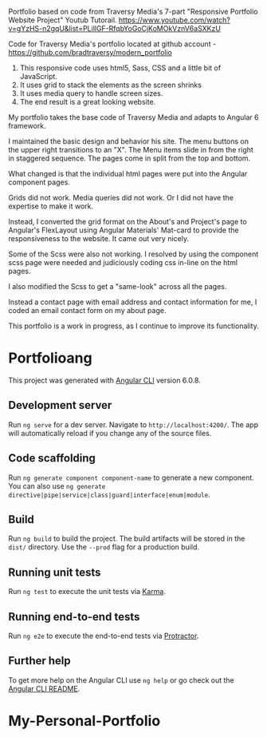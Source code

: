 Portfolio based on code from Traversy Media's 7-part "Responsive Portfolio Website Project" Youtub Tutorail.
https://www.youtube.com/watch?v=gYzHS-n2gqU&list=PLillGF-RfqbYoGoCjKoMOkVznV6aSXKzU

Code for Traversy Media's portfolio located at github account - https://github.com/bradtraversy/modern_portfolio
  1.  This responsive code uses html5, Sass, CSS and a little bit of JavaScript.
  2.  It uses grid to stack the elements as the screen shrinks
  3.  It uses media query to handle screen sizes.  
  4.  The end result is a great looking website.
  
My portfolio takes the base code of Traversy Media and adapts to Angular 6 framework.

I maintained the basic design and behavior his site.  The menu buttons on the upper right transitions to an "X".  The Menu items slide in from the right in staggered sequence.  The pages come in split from the top and bottom.

What changed is that the individual html pages were put into the Angular component pages. 

Grids did not work.  Media queries did not work.  Or I did not have the expertise to make it work.

Instead, I converted the grid format on the About's and Project's page to Angular's FlexLayout using Angular Materials' Mat-card to provide the responsiveness to the website.  It came out very nicely.

Some of the Scss were also not working. I resolved by using the component scss page were needed and judiciously coding css in-line on the html pages.

I also modified the Scss to get a "same-look" across all the pages.

Instead a contact page with email address and contact information for me, I coded an email contact form on my about page.  

This portfolio is a work in progress, as I continue to improve its functionality.


# Portfolioang

This project was generated with [Angular CLI](https://github.com/angular/angular-cli) version 6.0.8.

## Development server

Run `ng serve` for a dev server. Navigate to `http://localhost:4200/`. The app will automatically reload if you change any of the source files.

## Code scaffolding

Run `ng generate component component-name` to generate a new component. You can also use `ng generate directive|pipe|service|class|guard|interface|enum|module`.

## Build

Run `ng build` to build the project. The build artifacts will be stored in the `dist/` directory. Use the `--prod` flag for a production build.

## Running unit tests

Run `ng test` to execute the unit tests via [Karma](https://karma-runner.github.io).

## Running end-to-end tests

Run `ng e2e` to execute the end-to-end tests via [Protractor](http://www.protractortest.org/).

## Further help

To get more help on the Angular CLI use `ng help` or go check out the [Angular CLI README](https://github.com/angular/angular-cli/blob/master/README.md).
# My-Personal-Portfolio
